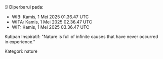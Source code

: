 ⏰ Diperbarui pada:
- WIB: Kamis, 1 Mei 2025 01.36.47 UTC
- WITA: Kamis, 1 Mei 2025 02.36.47 UTC
- WIT: Kamis, 1 Mei 2025 03.36.47 UTC

Kutipan Inspiratif:
"Nature is full of infinite causes that have never occurred in experience."


Kategori: nature

